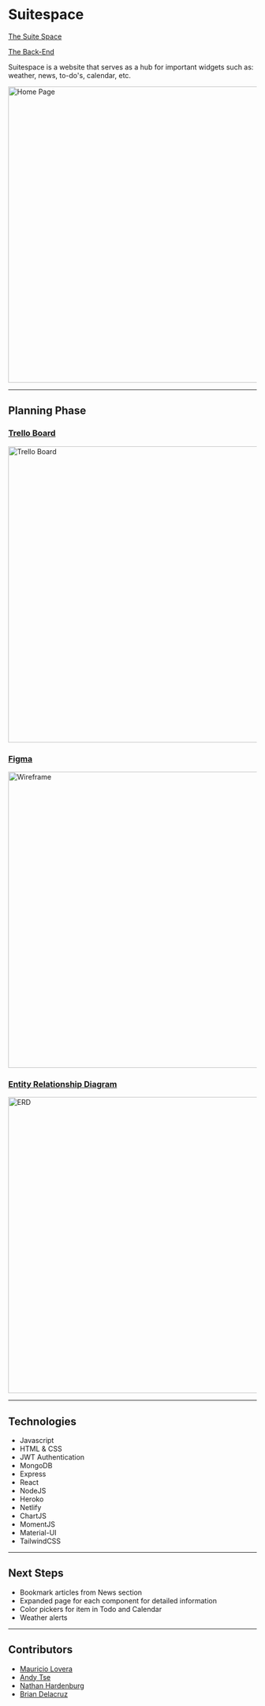 # Suitespace

[The Suite Space](https://suitespace.netlify.app//)

[The Back-End](https://github.com/andywtse/suitespace-back-end)

Suitespace is a website that serves as a hub for important widgets such as: weather, news, to-do's, calendar, etc.

<img width="600" alt="Home Page" src="https://i.imgur.com/UtCSScm.png">


---

## Planning Phase


### [Trello Board](https://trello.com/b/B6elmz5L/suitespace)

<img width="600" alt="Trello Board" src="https://i.imgur.com/DHNRytl.png">

### [Figma](https://www.figma.com/file/Hh7aaMbayGAyPxYJptprQ0/SuiteSpace?node-id=0%3A1)

<img width="600" alt="Wireframe" src="https://i.imgur.com/FDhFzjb.png">

### [Entity Relationship Diagram](https://whimsical.com/sei-wireframe-unit-3-erd-3UsjLSkHmdMfco4UNMP9K5)

<img width="600" alt="ERD" src="https://i.imgur.com/7rJWEDp.png">

---

## Technologies

 - Javascript
 - HTML & CSS
 - JWT Authentication
 - MongoDB
 - Express
 - React
 - NodeJS
 - Heroko
 - Netlify
 - ChartJS
 - MomentJS
 - Material-UI
 - TailwindCSS

---

## Next Steps

- Bookmark articles from News section
- Expanded page for each component for detailed information
- Color pickers for item in Todo and Calendar
- Weather alerts

---

## Contributors

 - [Mauricio Lovera](https://github.com/mauLovera)
 - [Andy Tse](https://github.com/andywtse)
 - [Nathan Hardenburg](https://github.com/ntharden)
 - [Brian Delacruz](https://github.com/b-delacruz)